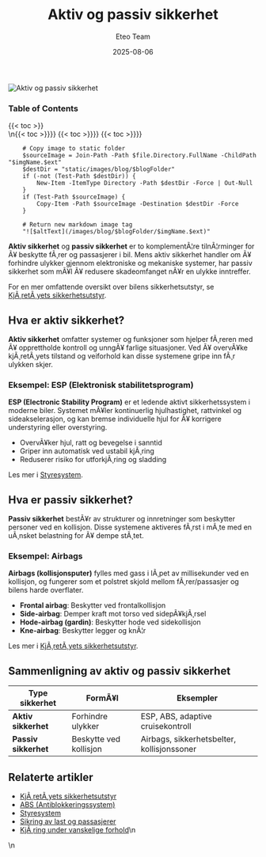 ﻿---
title: "Aktiv og passiv sikkerhet"
date: 2025-08-06
draft: false
author: "Eteo Team"
description: "Lær om aktiv og passiv sikkerhet i bilen, inkludert ESP, airbags og prinsipper for å forhindre og beskytte ved kollisjon. Viktig kunnskap for førerkortet."
categories: ["Driving Theory"]
tags: ["driving", "theory", "safety"]
featured_image: "/images/blog/aktiv-og-passiv-sikkerhet/aktiv-og-passiv-sikkerhet-image.svg"
---

<div class="blog-content">
  <div class="featured-image">
    <img src="/images/blog/aktiv-og-passiv-sikkerhet/aktiv-og-passiv-sikkerhet-image.svg" alt="Aktiv og passiv sikkerhet" class="img-fluid rounded">
  </div>

  <div class="toc-container mt-4 mb-4">
    <h3>Table of Contents</h3>
    {{< toc >}}
  </div>

  <div class="blog-body">\n{{< toc >}}}}
{{< toc >}}}}
{{< toc >}}}}

        
        
        # Copy image to static folder
        $sourceImage = Join-Path -Path $file.Directory.FullName -ChildPath "$imgName.$ext"
        $destDir = "static/images/blog/$blogFolder"
        if (-not (Test-Path $destDir)) {
            New-Item -ItemType Directory -Path $destDir -Force | Out-Null
        }
        if (Test-Path $sourceImage) {
            Copy-Item -Path $sourceImage -Destination $destDir -Force
        }
        
        # Return new markdown image tag
        "![$altText](/images/blog/$blogFolder/$imgName.$ext)"
    

**Aktiv sikkerhet** og **passiv sikkerhet** er to komplementÃ¦re tilnÃ¦rminger for Ã¥ beskytte fÃ¸rer og passasjerer i bil. Mens aktiv sikkerhet handler om Ã¥ forhindre ulykker gjennom elektroniske og mekaniske systemer, har passiv sikkerhet som mÃ¥l Ã¥ redusere skadeomfanget nÃ¥r en ulykke inntreffer.

For en mer omfattende oversikt over bilens sikkerhetsutstyr, se [KjÃ¸retÃ¸yets sikkerhetsutstyr](/blogs/teori/kjoretoyets-sikkerhetsutstyr "KjÃ¸retÃ¸yets sikkerhetsutstyr - Oversikt over aktivt og passivt sikkerhetsutstyr").

## Hva er aktiv sikkerhet?

**Aktiv sikkerhet** omfatter systemer og funksjoner som hjelper fÃ¸reren med Ã¥ opprettholde kontroll og unngÃ¥ farlige situasjoner. Ved Ã¥ overvÃ¥ke kjÃ¸retÃ¸yets tilstand og veiforhold kan disse systemene gripe inn fÃ¸r ulykken skjer.

### Eksempel: ESP (Elektronisk stabilitetsprogram)

**ESP (Electronic Stability Program)** er et ledende aktivt sikkerhetssystem i moderne biler. Systemet mÃ¥ler kontinuerlig hjulhastighet, rattvinkel og sideakselerasjon, og kan bremse individuelle hjul for Ã¥ korrigere understyring eller overstyring.

* OvervÃ¥ker hjul, ratt og bevegelse i sanntid
* Griper inn automatisk ved ustabil kjÃ¸ring
* Reduserer risiko for utforkjÃ¸ring og sladding

Les mer i [Styresystem](/blogs/teori/styresystem "Styresystem (servostyring, retningsstabilitet, dÃ¸dgang, forstilling, lufttrykk, ESP m.m.)").

## Hva er passiv sikkerhet?

**Passiv sikkerhet** bestÃ¥r av strukturer og innretninger som beskytter personer ved en kollisjon. Disse systemene aktiveres fÃ¸rst i mÃ¸te med en uÃ¸nsket belastning for Ã¥ dempe stÃ¸tet.

### Eksempel: Airbags

**Airbags (kollisjonsputer)** fylles med gass i lÃ¸pet av millisekunder ved en kollisjon, og fungerer som et polstret skjold mellom fÃ¸rer/passasjer og bilens harde overflater.

* **Frontal airbag**: Beskytter ved frontalkollisjon
* **Side-airbag**: Demper kraft mot torso ved sidepÃ¥kjÃ¸rsel
* **Hode-airbag (gardin)**: Beskytter hode ved sidekollisjon
* **Kne-airbag**: Beskytter legger og knÃ¦r

Les mer i [KjÃ¸retÃ¸yets sikkerhetsutstyr](/blogs/teori/kjoretoyets-sikkerhetsutstyr "KjÃ¸retÃ¸yets sikkerhetsutstyr - Oversikt over passivt sikkerhetsutstyr").

## Sammenligning av aktiv og passiv sikkerhet

| Type sikkerhet      | FormÃ¥l                    | Eksempler                                   |
|---------------------|---------------------------|---------------------------------------------|
| **Aktiv sikkerhet** | Forhindre ulykker         | ESP, ABS, adaptive cruisekontroll           |
| **Passiv sikkerhet**| Beskytte ved kollisjon     | Airbags, sikkerhetsbelter, kollisjonssoner  |

## Relaterte artikler

* [KjÃ¸retÃ¸yets sikkerhetsutstyr](/blogs/teori/kjoretoyets-sikkerhetsutstyr "KjÃ¸retÃ¸yets sikkerhetsutstyr - Oversikt over aktivt og passivt sikkerhetsutstyr")
* [ABS (Antiblokkeringssystem)](/blogs/teori/abs-antiblokkeringssystem "ABS (Antiblokkeringssystem) - Prinsipper og fordeler")
* [Styresystem](/blogs/teori/styresystem "Styresystem (servostyring, retningsstabilitet, dÃ¸dgang, forstilling, lufttrykk, ESP m.m.)")
* [Sikring av last og passasjerer](/blogs/teori/sikring-av-last-og-passasjerer "Sikring av last og passasjerer - Guide til sikker last- og passasjersikring")
* [KjÃ¸ring under vanskelige forhold](/blogs/teori/kjoring-under-vanskelige-forhold "KjÃ¸ring under vanskelige forhold - Tilpasning til vÃ¦r- og fÃ¸reforhold")\n  </div>\n</div>